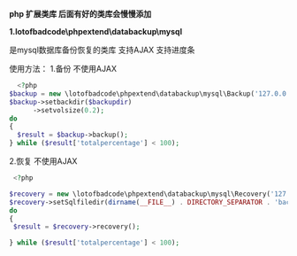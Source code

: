 
**php 扩展类库 后面有好的类库会慢慢添加**

**1.lotofbadcode\phpextend\databackup\mysql**

是mysql数据库备份恢复的类库 支持AJAX 支持进度条

使用方法：
1.备份 不使用AJAX
  ```php (type)
    <?php
$backup = new \lotofbadcode\phpextend\databackup\mysql\Backup('127.0.0.1:3306', 'test', 'root', '');
$backup->setbackdir($backupdir)
        ->setvolsize(0.2);
do
{
    $result = $backup->backup();
} while ($result['totalpercentage'] < 100);
  ```
2.恢复 不使用AJAX
   ```php (type)
    <?php

$recovery = new \lotofbadcode\phpextend\databackup\mysql\Recovery('127.0.0.1:3306', 'test', 'root', '');
$recovery->setSqlfiledir(dirname(__FILE__) . DIRECTORY_SEPARATOR . 'backup');
do
{
    $result = $recovery->recovery();

} while ($result['totalpercentage'] < 100);

  ```
